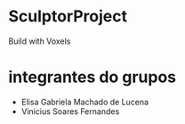 # SculptorProject
 Build with Voxels
 
 # integrantes do grupos
 - Elisa Gabriela Machado de Lucena
 - Vinicius Soares Fernandes
